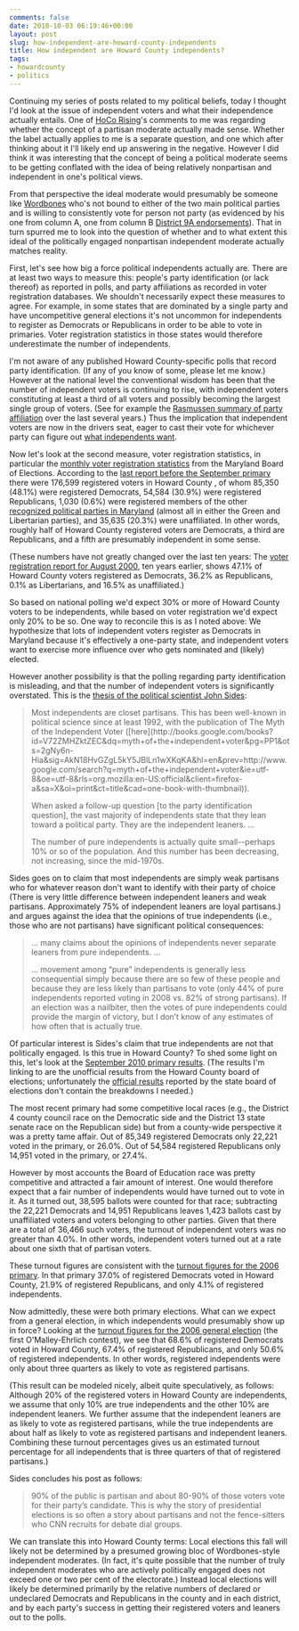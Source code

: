 ```yaml
---
comments: false
date: 2010-10-03 06:19:46+00:00
layout: post
slug: how-independent-are-howard-county-independents
title: How independent are Howard County independents?
tags:
- howardcounty
- politics
---
```


Continuing my series of posts related to my political beliefs, today I thought I'd look at the issue of independent voters and what their independence actually entails. One of [HoCo Rising](http://hocorising.blogspot.com/)'s comments to me was regarding whether the concept of a partisan moderate actually made sense. Whether the label actually applies to me is a separate question, and one which after thinking about it I'll likely end up answering in the negative. However I did think it was interesting that the concept of being a political moderate seems to be getting conflated with the idea of being relatively nonpartisan and independent in one's political views.

From that perspective the ideal moderate would presumably be someone like [Wordbones](http://writing-the-wrongs.blogspot.com/) who's not bound to either of the two main political parties and is willing to consistently vote for person not party (as evidenced by his one from column A, one from column B [District 9A endorsements](http://writing-the-wrongs.blogspot.com/2010/09/district-9a-house-of-delegates.html)). That in turn spurred me to look into the question of whether and to what extent this ideal of the politically engaged nonpartisan independent moderate actually matches reality.

First, let's see how big a force political independents actually are. There are at least two ways to measure this: people's party identification (or lack thereof) as reported in polls, and party affiliations as recorded in voter registration databases. We shouldn't necessarily expect these measures to agree. For example, in some states that are dominated by a single party and have uncompetitive general elections it's not uncommon for independents to register as Democrats or Republicans in order to be able to vote in primaries. Voter registration statistics in those states would therefore underestimate the number of independents.

I'm not aware of any published Howard County-specific polls that record party identification. (If any of you know of some, please let me know.) However at the national level the conventional wisdom has been that the number of independent voters is continuing to rise, with independent voters constituting at least a third of all voters and possibly becoming the largest single group of voters. (See for example the [Rasmussen summary of party affiliation](http://www.rasmussenreports.com/public_content/politics/mood_of_america/mood_of_america_archive/partisan_trends/summary_of_party_affiliation) over the last several years.) Thus the implication that independent voters are now in the drivers seat, eager to cast their vote for whichever party can figure out [what independents want](http://www.nytimes.com/2009/11/06/opinion/06brooks.html?_r=2).

Now let's look at the second measure, voter registration statistics, in particular the [monthly voter registration statistics](http://www.elections.state.md.us/voter_registration/monthly.html) from the Maryland Board of Elections. According to the [last report before the September primary](http://www.elections.state.md.us/pdf/vrar/2010_08.pdf) there were 176,599 registered voters in Howard County , of whom 85,350 (48.1%) were registered Democrats, 54,584 (30.9%) were registered Republicans, 1,030 (0.6%) were registered members of the other [recognized political parties in Maryland](http://www.elections.state.md.us/voter_registration/index.html#Parties) (almost all in either the Green and Libertarian parties), and 35,635 (20.3%) were unaffiliated. In other words, roughly half of Howard County registered voters are Democrats, a third are Republicans, and a fifth are presumably independent in some sense.

(These numbers have not greatly changed over the last ten years: The [voter registration report for August 2000](http://www.elections.state.md.us/pdf/vrar/0000_08.pdf), ten years earlier, shows 47.1% of Howard County voters registered as Democrats, 36.2% as Republicans, 0.1% as Libertarians, and 16.5% as unaffiliated.)

So based on national polling we'd expect 30% or more of Howard County voters to be independents, while based on voter registration we'd expect only 20% to be so. One way to reconcile this is as I noted above: We hypothesize that lots of independent voters register as Democrats in Maryland because it's effectively a one-party state, and independent voters want to exercise more influence over who gets nominated and (likely) elected.

However another possibility is that the polling regarding party identification is misleading, and that the number of independent voters is significantly overstated. This is the [thesis of the political scientist John Sides](http://www.themonkeycage.org/2009/12/three_myths_about_political_in.html):


<blockquote>Most independents are closet partisans. This has been well-known in political science since at least 1992, with the publication of The Myth of the Independent Voter ([here](http://books.google.com/books?id=V72ZMHZktZEC&dq=myth+of+the+independent+voter&pg=PP1&ots=2gNy6n-Hia&sig=AkN18HvGZgL5kY5JBlLn1wXKqKA&hl=en&prev=http://www.google.com/search?q=myth+of+the+independent+voter&ie=utf-8&oe=utf-8&rls=org.mozilla:en-US:official&client=firefox-a&sa=X&oi=print&ct=title&cad=one-book-with-thumbnail)).

When asked a follow-up question [to the party identification question], the vast majority of independents state that they lean toward a political party. They are the independent leaners. ...

The number of pure independents is actually quite small--perhaps 10% or so of the population. And this number has been decreasing, not increasing, since the mid-1970s.</blockquote>


Sides goes on to claim that most independents are simply weak partisans who for whatever reason don't want to identify with their party of choice (There is very little difference between independent leaners and weak partisans. Approximately 75% of independent leaners are loyal partisans.) and argues against the idea that the opinions of true independents (i.e., those who are not partisans) have significant political consequences:


<blockquote>... many claims about the opinions of independents never separate leaners from pure independents. ...

... movement among “pure” independents is generally less consequential simply because there are so few of these people and because they are less likely than partisans to vote (only 44% of pure independents reported voting in 2008 vs. 82% of strong partisans). If an election was a nailbiter, then the votes of pure independents could provide the margin of victory, but I don’t know of any estimates of how often that is actually true.</blockquote>



Of particular interest is Sides's claim that true independents are not that politically engaged. Is this true in Howard County? To shed some light on this, let's look at the [September 2010 primary results](http://www.co.ho.md.us/BOE/BOEDOCS/2010_primary_results.pdf). (The results I'm linking to are the unofficial results from the Howard County board of elections; unfortunately the [official results](http://www.elections.state.md.us/elections/2010/results/Primary/CountyResults_county_14_local_0.html) reported by the state board of elections don't contain the breakdowns I needed.)

The most recent primary had some competitive local races (e.g., the District 4 county council race on the Democratic side and the District 13 state senate race on the Republican side) but from a county-wide perspective it was a pretty tame affair. Out of 85,349 registered Democrats only 22,221 voted in the primary, or 26.0%. Out of 54,584 registered Republicans only 14,951 voted in the primary, or 27.4%.

However by most accounts the Board of Education race was pretty competitive and attracted a fair amount of interest. One would therefore expect that a fair number of independents would have turned out to vote in it. As it turned out, 38,595 ballots were counted for that race; subtracting the 22,221 Democrats and 14,951 Republicans leaves 1,423 ballots cast by unaffiliated voters and voters belonging to other parties. Given that there are a total of 36,466 such voters, the turnout of independent voters was no greater than 4.0%. In other words, independent voters turned out at a rate about one sixth that of partisan voters.

These turnout figures are consistent with the [turnout figures for the 2006 primary](http://www.elections.state.md.us/elections/2006/turnout/primary/2006_Gubernatorial_Primary_Statewide.html). In that primary 37.0% of registered Democrats voted in Howard County, 21.9% of registered Republicans, and  only 4.1% of registered independents.

Now admittedly, these were both primary elections. What can we expect from a general election, in which independents would presumably show up in force? Looking at the [turnout figures for the 2006 general election](http://www.elections.state.md.us/elections/2006/turnout/general/county_wide.html) (the first O'Malley-Ehrlich contest), we see that 68.6% of registered Democrats voted in Howard County, 67.4% of registered Republicans, and  only 50.6% of registered independents. In other words, registered independents were only about three quarters as likely to vote as registered partisans.

(This result can be modeled nicely, albeit quite speculatively, as follows: Although 20% of the registered voters in Howard County are independents, we assume that only 10% are true independents and the other 10% are independent leaners. We further assume that the independent leaners are as likely to vote as registered partisans, while the true independents are about half as likely to vote as registered partisans and independent leaners. Combining these turnout percentages gives us an estimated turnout percentage for all independents that is three quarters of that of registered partisans.)

Sides concludes his post as follows:


<blockquote>90% of the public is partisan and about 80-90% of those voters vote for their party’s candidate. This is why the story of presidential elections is so often a story about partisans and not the fence-sitters who CNN recruits for debate dial groups.</blockquote>


We can translate this into Howard County terms: Local elections this fall will likely not be determined by a presumed growing bloc of Wordbones-style independent moderates. (In fact, it's quite possible that the number of truly independent moderates who are actively politically engaged does not exceed one or two per cent of the electorate.) Instead local elections will likely be determined primarily by the relative numbers of declared or undeclared Democrats and Republicans in the county and in each district, and by each party's success in getting their registered voters and leaners out to the polls. 
